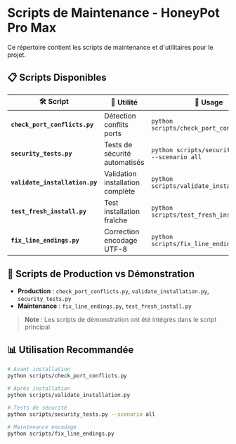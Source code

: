 # Scripts de Maintenance - HoneyPot Pro Max

Ce répertoire contient les scripts de maintenance et d'utilitaires pour le projet.

## 📋 Scripts Disponibles

| 🛠️ Script | 🎯 Utilité | 📝 Usage |
|-----------|------------|----------|
| **`check_port_conflicts.py`** | Détection conflits ports | `python scripts/check_port_conflicts.py` |
| **`security_tests.py`** | Tests de sécurité automatisés | `python scripts/security_tests.py --scenario all` |
| **`validate_installation.py`** | Validation installation complète | `python scripts/validate_installation.py` |
| **`test_fresh_install.py`** | Test installation fraîche | `python scripts/test_fresh_install.py` |
| **`fix_line_endings.py`** | Correction encodage UTF-8 | `python scripts/fix_line_endings.py` |

## 🎯 Scripts de Production vs Démonstration

- **Production** : `check_port_conflicts.py`, `validate_installation.py`, `security_tests.py`
- **Maintenance** : `fix_line_endings.py`, `test_fresh_install.py`

> **Note** : Les scripts de démonstration ont été intégrés dans le script principal

## 📊 Utilisation Recommandée

```bash
# Avant installation
python scripts/check_port_conflicts.py

# Après installation  
python scripts/validate_installation.py

# Tests de sécurité
python scripts/security_tests.py --scenario all

# Maintenance encodage
python scripts/fix_line_endings.py
```
